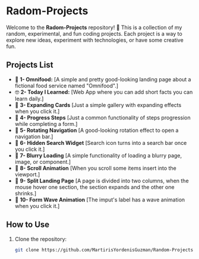 # Radom-Projects

Welcome to the **Radom-Projects** repository! 🎉 This is a collection of my random, experimental, and fun coding projects. Each project is a way to explore new ideas, experiment with technologies, or have some creative fun.

## Projects List

- 🍑 **1- Omnifood:** [A simple and pretty good-looking landing page about a fictional food service named "Omnifood".]
- 🤓 **2- Today I Learned:** [Web App where you can add short facts you can learn daily.]
- 🎯 **3- Expanding Cards** [Just a simple gallery with expanding effects when you click it.]
- 🎯 **4- Progress Steps** [Just a common functionality of steps progression while completing a form.]
- 🎯 **5- Rotating Navigation** [A good-looking rotation effect to open a navigation bar.]
- 🎯 **6- Hidden Search Widget** [Search icon turns into a search bar once you click it.]
- 🎯 **7- Blurry Loading** [A simple functionality of loading a blurry page, image, or component.]
- 🎯 **8- Scroll Animation** [When you scroll some items insert into the viewport.]
- 🎯 **9- Split Landing Page** [A page is divided into two columns, when the mouse hover one section, the section expands and the other one shrinks.]
- 🎯 **10- Form Wave Animation** [The imput's label has a wave animation when you click it.]




## How to Use

1. Clone the repository:
   ```bash
   git clone https://github.com/MartirisYordenisGuzman/Random-Projects.git
